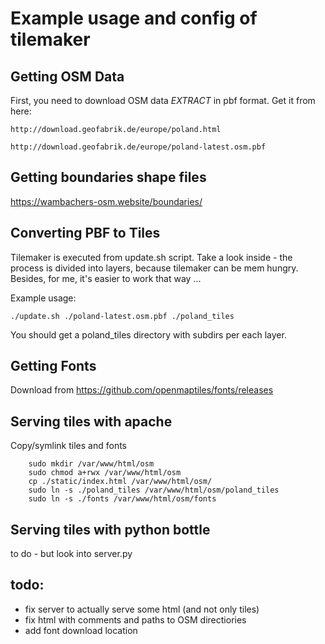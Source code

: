 Example usage and config of tilemaker
==========================================

Getting OSM Data
------------------------

First, you need to download OSM data _EXTRACT_ in pbf format.
Get it from here:

    http://download.geofabrik.de/europe/poland.html

    http://download.geofabrik.de/europe/poland-latest.osm.pbf

Getting boundaries shape files
-------------------------------

https://wambachers-osm.website/boundaries/

Converting PBF to Tiles
------------------------

Tilemaker is executed from update.sh script.
Take a look inside - the process is divided into layers, because tilemaker can be mem hungry. Besides, for me, it's easier to work that way ...

Example usage:

```./update.sh ./poland-latest.osm.pbf ./poland_tiles```

You should get a poland_tiles directory with subdirs per each layer.


Getting Fonts
------------------
Download from https://github.com/openmaptiles/fonts/releases


Serving tiles with apache
------------------------------

Copy/symlink tiles and fonts

        sudo mkdir /var/www/html/osm
        sudo chmod a+rwx /var/www/html/osm
        cp ./static/index.html /var/www/html/osm/
        sudo ln -s ./poland_tiles /var/www/html/osm/poland_tiles
        sudo ln -s ./fonts /var/www/html/osm/fonts


Serving tiles with python bottle
------------------------------------
to do - but look into server.py


todo:
------
- fix server to actually serve some html (and not only tiles)
- fix html with comments and paths to OSM directiories
- add font download location

